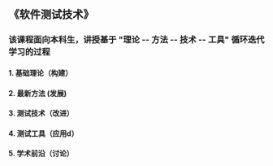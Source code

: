 ## 《软件测试技术》
###  该课程面向本科生，讲授基于 "理论 -- 方法 -- 技术 -- 工具" 循环迭代学习的过程

#### 1. 基础理论（构建）

#### 2. 最新方法 (发展)

#### 3. 测试技术（改进）

#### 4. 测试工具（应用d）

#### 5. 学术前沿（讨论）
